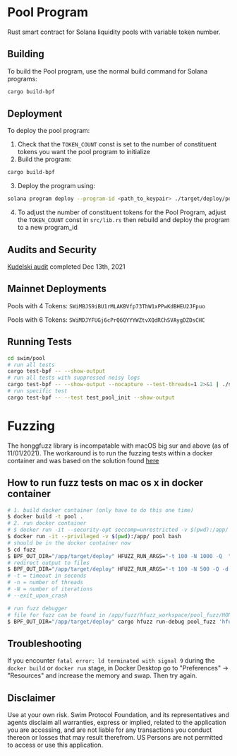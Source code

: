 # Pool Program

Rust smart contract for Solana liquidity pools with variable token number.

## Building

To build the Pool program, use the normal build command for Solana programs:

```bash
cargo build-bpf
```

## Deployment

To deploy the pool program:

1. Check that the `TOKEN_COUNT` const is set to the number of constituent tokens you want the pool program to initialize
2. Build the program:

```bash
cargo build-bpf
```

3. Deploy the program using:

```bash
solana program deploy --program-id <path_to_keypair> ./target/deploy/pool.so
```

4. To adjust the number of constituent tokens for the Pool Program, adjust the `TOKEN_COUNT` const in `src/lib.rs` then rebuild and deploy the program to a new program_id

## Audits and Security

[Kudelski audit](https://swim.io/audits/kudelski.pdf) completed Dec 13th, 2021

## Mainnet Deployments

Pools with 4 Tokens: `SWiMBJS9iBU1rMLAKBVfp73ThW1xPPwKdBHEU2JFpuo`

Pools with 6 Tokens: `SWiMDJYFUGj6cPrQ6QYYYWZtvXQdRChSVAygDZDsCHC`

## Running Tests

```bash
cd swim/pool
# run all tests
cargo test-bpf -- --show-output
# run all tests with suppressed noisy logs
cargo test-bpf -- --show-output --nocapture --test-threads=1 2>&1 | ./sol_spam_filter.py
# run specific test
cargo test-bpf -- --test test_pool_init --show-output
```

# Fuzzing

The honggfuzz library is incompatable with macOS big sur and above (as of 11/01/2021). The workaround is to run the
fuzzing tests within a docker container and was based on the solution found [here](https://github.com/ilmoi/rebuild-token-vesting)

## How to run fuzz tests on mac os x in docker container

```sh
# 1. build docker container (only have to do this one time)
$ docker build -t pool .
# 2. run docker container
# $ docker run -it --security-opt seccomp=unrestricted -v $(pwd):/app/ pool bash
$ docker run -it --privileged -v $(pwd):/app/ pool bash
# should be in the docker container now
$ cd fuzz
$ BPF_OUT_DIR="/app/target/deploy" HFUZZ_RUN_ARGS="-t 100 -N 1000 -Q  " cargo hfuzz run pool_fuzz
# redirect output to files
$ BPF_OUT_DIR="/app/target/deploy" HFUZZ_RUN_ARGS="-t 100 -N 500 -Q -d -v" cargo hfuzz run pool_fuzz > test_output.txt 2>&1
# -t = timeout in seconds
# -n = number of threads
# -N = number of iterations
# --exit_upon_crash

# run fuzz debugger
# file for fuzz can be found in /app/fuzz/hfuzz_workspace/pool_fuzz/HONGGFUZZ.REPORT.TXT
$ BPF_OUT_DIR="/app/target/deploy" cargo hfuzz run-debug pool_fuzz 'hfuzz_workspace/pool_fuzz/SIGABRT.PC.7f3088fedce1.STACK.19a84c71ce.CODE.-6.ADDR.0.INSTR.mov____0x108(%rsp),%rax.fuzz'
```

## Troubleshooting

If you encounter `fatal error: ld terminated with signal 9` during the `docker build` or `docker run` stage, in Docker Desktop go to "Preferences" -> "Resources" and increase the memory and swap. Then try again.

## Disclaimer

Use at your own risk. Swim Protocol Foundation, and its representatives and agents disclaim all warranties, express or implied, related to the application you are accessing, and are not liable for any transactions you conduct thereon or losses that may result therefrom. US Persons are not permitted to access or use this application.
